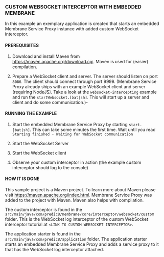 ### CUSTOM WEBSOCKET INTERCEPTOR WITH EMBEDDED MEMBRANE

In this example an exemplary application is created that starts an embedded Membrane Service Proxy instance with added
custom WebSocket interceptor.


#### PREREQUISITES

1. Download and install Maven from https://maven.apache.org/download.cgi. Maven is used for (easier) compilation.
   
2. Prepare a WebSocket client and server. The server should listen on port `8080`. The client should connect through port 9999.
   (Membrane Service Proxy already ships with an example WebSocket client and server (requiring NodeJS). Take a look at
   the `websocket-intercepting` example and run the `startWebsocket.[bat|sh]`. This will start up a server and client and
   do some communication.)-

   
#### RUNNING THE EXAMPLE

1. Start the embedded Membrane Service Proxy by starting `start.[bat|sh]`. This can take some minutes the first time. Wait
   until you read `Starting finished - Waiting for WebSocket communication`
   
2. Start the WebSocket Server
   
3. Start the WebSocket client
   
4. Observe your custom interceptor in action (the example custom interceptor should log to the console)


#### HOW IT IS DONE

This sample project is a Maven project. To learn more about Maven please visit https://maven.apache.org/index.html.
Membrane Service Proxy was added to the project with Maven. Maven also helps with compilation.

The custom interceptor is found in the `src/main/java/com/predic8/membrane/core/interceptor/websocket/custom` folder. This
is the WebSocket log interceptor of the custom WebSocket interceptor tutorial at `<LINK TO CUSTOM WEBSOCKET INTERCEPTOR>`.

The application starter is found in the `src/main/java/com/predic8/application` folder. The application starter starts an
embedded Membrane Service Proxy and adds a service proxy to it that has the WebSocket log interceptor attached.
